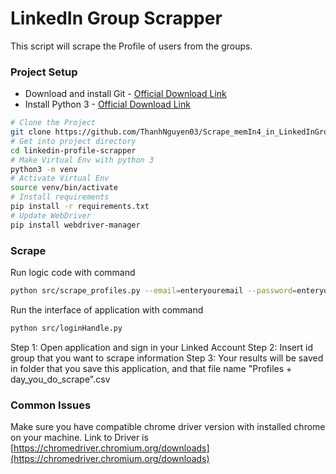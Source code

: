 # LinkedIn Group Scrapper
This script will scrape the Profile of users from the groups.

### Project Setup
* Download and install Git - [Official Download Link](https://git-scm.com/downloads)
* Install Python 3 - [Official Download Link](https://www.python.org/downloads/)
```bash
# Clone the Project
git clone https://github.com/ThanhNguyen03/Scrape_memIn4_in_LinkedInGroup.git
# Get into project directory
cd linkedin-profile-scrapper
# Make Virtual Env with python 3
python3 -m venv
# Activate Virtual Env
source venv/bin/activate
# Install requirements
pip install -r requirements.txt
# Update WebDriver
pip install webdriver-manager
``` 

### Scrape
Run logic code with command
```bash
python src/scrape_profiles.py --email=enteryouremail --password=enteryourpassword --group_ids=entergroupid 
```
Run the interface of application with command
```bash
python src/loginHandle.py 
```
Step 1: Open application and sign in your Linked Account
Step 2: Insert id group that you want to scrape information
Step 3: Your results will be saved in folder that you save this application, and that file name "Profiles + day_you_do_scrape".csv

### Common Issues
Make sure you have compatible chrome driver version with installed chrome on your machine.
Link to Driver is [https://chromedriver.chromium.org/downloads](https://chromedriver.chromium.org/downloads)
